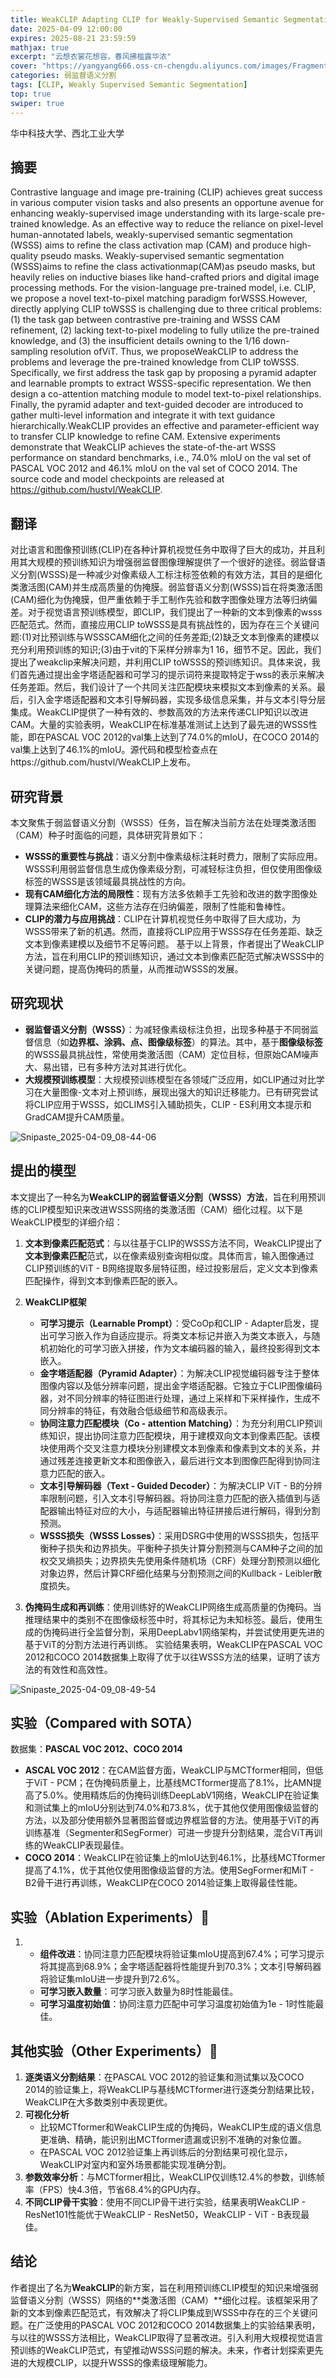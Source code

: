 ```yaml
---
title: WeakCLIP Adapting CLIP for Weakly-Supervised Semantic Segmentation
date: 2025-04-09 12:00:00
expires: 2025-08-21 23:59:59
mathjax: true
excerpt: "云想衣裳花想容，春风拂槛露华浓"
cover: "https://yangyang666.oss-cn-chengdu.aliyuncs.com/images/Fragment_7_4k_a51f7.jpg"
categories: 弱监督语义分割
tags: [CLIP, Weakly Supervised Semantic Segmentation]
top: true
swiper: true
---
```


华中科技大学、西北工业大学

## 摘要

Contrastive language and image pre-training (CLIP) achieves great success in various computer vision tasks and also presents
an opportune avenue for enhancing weakly-supervised image understanding with its large-scale pre-trained knowledge. As
an effective way to reduce the reliance on pixel-level human-annotated labels, weakly-supervised semantic segmentation
(WSSS) aims to refine the class activation map (CAM) and produce high-quality pseudo masks. Weakly-supervised semantic
segmentation (WSSS)aims to refine the class activationmap(CAM)as pseudo masks, but heavily relies on inductive biases like
hand-crafted priors and digital image processing methods. For the vision-language pre-trained model, i.e. CLIP, we propose a
novel text-to-pixel matching paradigm forWSSS.However, directly applying CLIP toWSSS is challenging due to three critical
problems: (1) the task gap between contrastive pre-training and WSSS CAM refinement, (2) lacking text-to-pixel modeling to
fully utilize the pre-trained knowledge, and (3) the insufficient details owning to the 1/16 down-sampling resolution ofViT. Thus,
we proposeWeakCLIP to address the problems and leverage the pre-trained knowledge from CLIP toWSSS. Specifically, we
first address the task gap by proposing a pyramid adapter and learnable prompts to extract WSSS-specific representation. We
then design a co-attention matching module to model text-to-pixel relationships. Finally, the pyramid adapter and text-guided
decoder are introduced to gather multi-level information and integrate it with text guidance hierarchically.WeakCLIP provides
an effective and parameter-efficient way to transfer CLIP knowledge to refine CAM. Extensive experiments demonstrate that
WeakCLIP achieves the state-of-the-art WSSS performance on standard benchmarks, i.e., 74.0% mIoU on the val set of
PASCAL VOC 2012 and 46.1% mIoU on the val set of COCO 2014. The source code and model checkpoints are released
at https://github.com/hustvl/WeakCLIP.

## 翻译

对比语言和图像预训练(CLIP)在各种计算机视觉任务中取得了巨大的成功，并且利用其大规模的预训练知识为增强弱监督图像理解提供了一个很好的途径。弱监督语义分割(WSSS)是一种减少对像素级人工标注标签依赖的有效方法，其目的是细化类激活图(CAM)并生成高质量的伪掩膜。弱监督语义分割(WSSS)旨在将类激活图(CAM)细化为伪掩膜，但严重依赖于手工制作先验和数字图像处理方法等归纳偏差。对于视觉语言预训练模型，即CLIP，我们提出了一种新的文本到像素的wsss匹配范式。然而，直接应用CLIP toWSSS是具有挑战性的，因为存在三个关键问题:(1)对比预训练与WSSSCAM细化之间的任务差距;(2)缺乏文本到像素的建模以充分利用预训练的知识;(3)由于vit的下采样分辨率为1 16，细节不足。因此，我们提出了weakclip来解决问题，并利用CLIP toWSSS的预训练知识。具体来说，我们首先通过提出金字塔适配器和可学习的提示词符来提取特定于wss的表示来解决任务差距。然后，我们设计了一个共同关注匹配模块来模拟文本到像素的关系。最后，引入金字塔适配器和文本引导解码器，实现多级信息采集，并与文本引导分层集成。WeakCLIP提供了一种有效的、参数高效的方法来传递CLIP知识以改进CAM。大量的实验表明，WeakCLIP在标准基准测试上达到了最先进的WSSS性能，即在PASCAL VOC 2012的val集上达到了74.0%的mIoU，在COCO 2014的val集上达到了46.1%的mIoU。源代码和模型检查点在https://github.com/hustvl/WeakCLIP上发布。

## 研究背景

本文聚焦于弱监督语义分割（WSSS）任务，旨在解决当前方法在处理类激活图（CAM）种子时面临的问题，具体研究背景如下： 
- **WSSS的重要性与挑战**：语义分割中像素级标注耗时费力，限制了实际应用。WSSS利用弱监督信息生成伪像素级分割，可减轻标注负担，但仅使用图像级标签的WSSS是该领域最具挑战性的方向。
- **现有CAM细化方法的局限性**：现有方法多依赖手工先验和改进的数字图像处理算法来细化CAM，这些方法存在归纳偏差，限制了性能和鲁棒性。 
- **CLIP的潜力与应用挑战**：CLIP在计算机视觉任务中取得了巨大成功，为WSSS带来了新的机遇。然而，直接将CLIP应用于WSSS存在任务差距、缺乏文本到像素建模以及细节不足等问题。 基于以上背景，作者提出了WeakCLIP方法，旨在利用CLIP的预训练知识，通过文本到像素匹配范式解决WSSS中的关键问题，提高伪掩码的质量，从而推动WSSS的发展。 

## 研究现状

- **弱监督语义分割（WSSS）**：为减轻像素级标注负担，出现多种基于不同弱监督信息（如**边界框、涂鸦、点、图像级标签**）的算法。其中，基于**图像级标签**的WSSS最具挑战性，常使用类激活图（CAM）定位目标，但原始CAM噪声大、易出错，已有多种方法对其进行优化。
- **大规模预训练模型**：大规模预训练模型在各领域广泛应用，如CLIP通过对比学习在大量图像-文本对上预训练，展现出强大的知识迁移能力。已有研究尝试将CLIP应用于WSSS，如CLIMS引入辅助损失，CLIP - ES利用文本提示和GradCAM提升CAM质量。

![Snipaste_2025-04-09_08-44-06](https://yangyang666.oss-cn-chengdu.aliyuncs.com/images/Snipaste_2025-04-09_08-44-06.png)

## 提出的模型



本文提出了一种名为**WeakCLIP的弱监督语义分割（WSSS）方法**，旨在利用预训练的CLIP模型知识来改进WSSS网络的类激活图（CAM）细化过程。以下是WeakCLIP模型的详细介绍： 

1. **文本到像素匹配范式**：与以往基于CLIP的WSSS方法不同，WeakCLIP提出了**文本到像素匹配**范式，以在像素级别查询相似度。具体而言，输入图像通过CLIP预训练的ViT - B网络提取多层特征图，经过投影层后，定义文本到像素匹配操作，得到文本到像素匹配的嵌入。 
2. **WeakCLIP框架** 
   - **可学习提示（Learnable Prompt）**：受CoOp和CLIP - Adapter启发，提出可学习嵌入作为自适应提示。将类文本标记并嵌入为类文本嵌入，与随机初始化的可学习嵌入拼接，作为文本编码器的输入，最终投影得到文本嵌入。  
   - **金字塔适配器（Pyramid Adapter）**：为解决CLIP视觉编码器专注于整体图像内容以及低分辨率问题，提出金字塔适配器。它独立于CLIP图像编码器，对不同分辨率的特征图进行处理，通过上采样和下采样操作，生成不同分辨率的特征，有效融合低级细节和高级表示。   
   - **协同注意力匹配模块（Co - attention Matching）**：为充分利用CLIP预训练知识，提出协同注意力匹配模块，用于建模双向文本到像素匹配。该模块使用两个交叉注意力模块分别建模文本到像素和像素到文本的关系，并通过残差连接更新文本和图像嵌入，最后进行文本到图像匹配得到协同注意力匹配的嵌入。  
   - **文本引导解码器（Text - Guided Decoder）**：为解决CLIP ViT - B的分辨率限制问题，引入文本引导解码器。将协同注意力匹配的嵌入插值到与适配器输出特征对应的大小，与适配器输出特征拼接后进行解码，得到分割预测。    
   - **WSSS损失（WSSS Losses）**：采用DSRG中使用的WSSS损失，包括平衡种子损失和边界损失。平衡种子损失计算分割预测与CAM种子之间的加权交叉熵损失；边界损失先使用条件随机场（CRF）处理分割预测以细化对象边界，然后计算CRF细化结果与分割预测之间的Kullback - Leibler散度损失。

3. **伪掩码生成和再训练**：使用训练好的WeakCLIP网络生成高质量的伪掩码。当推理结果中的类别不在图像级标签中时，将其标记为未知标签。最后，使用生成的伪掩码进行全监督分割，采用DeepLabv1网络架构，并尝试使用更先进的基于ViT的分割方法进行再训练。 实验结果表明，WeakCLIP在PASCAL VOC 2012和COCO 2014数据集上取得了优于以往WSSS方法的结果，证明了该方法的有效性和高效性。 

![Snipaste_2025-04-09_08-49-54](https://yangyang666.oss-cn-chengdu.aliyuncs.com/images/Snipaste_2025-04-09_08-49-54.png)



## 实验（Compared with SOTA）

数据集：**PASCAL VOC 2012、COCO 2014**



- **ASCAL VOC 2012**：在CAM监督方面，WeakCLIP与MCTformer相同，但低于ViT - PCM；在伪掩码质量上，比基线MCTformer提高了8.1%，比AMN提高了5.0%。使用精炼后的伪掩码训练DeepLabV1网络，WeakCLIP在验证集和测试集上的mIoU分别达到74.0%和73.8%，优于其他仅使用图像级监督的方法，以及部分使用额外显著图监督或边界框监督的方法。使用基于ViT的再训练基准（Segmenter和SegFormer）可进一步提升分割结果，混合ViT再训练的WeakCLIP表现最佳。
- **COCO 2014**：WeakCLIP在验证集上的mIoU达到46.1%，比基线MCTformer提高了4.1%，优于其他仅使用图像级监督的方法。使用SegFormer和MiT - B2骨干进行再训练，WeakCLIP在COCO 2014验证集上取得最佳性能。





## 实验（Ablation Experiments）:1st_place_medal:

1. - **组件改进**：协同注意力匹配模块将验证集mIoU提高到67.4%；可学习提示将其提高到68.9%；金字塔适配器将性能提升到70.3%；文本引导解码器将验证集mIoU进一步提升到72.6%。
   - **可学习嵌入数量**：可学习嵌入数量为8时性能最佳。
   - **可学习温度初始值**：协同注意力匹配中可学习温度初始值为1e - 1时性能最佳。







## 其他实验（Other Experiments）:1st_place_medal:

1. **逐类语义分割结果**：在PASCAL VOC 2012的验证集和测试集以及COCO 2014的验证集上，将WeakCLIP与基线MCTformer进行逐类分割结果比较，WeakCLIP在大多数类别中表现更优。
2. **可视化分析**
   - 比较MCTformer和WeakCLIP生成的伪掩码，WeakCLIP生成的语义信息更准确、精确，能识别出MCTformer遗漏或识别不准确的对象位置。
   - 在PASCAL VOC 2012验证集上再训练后的分割结果可视化显示，WeakCLIP对室内和室外场景都能实现准确分割。
3. **参数效率分析**：与MCTformer相比，WeakCLIP仅训练12.4%的参数，训练帧率（FPS）快4.3倍，节省68.4%的GPU内存。
4. **不同CLIP骨干实验**：使用不同CLIP骨干进行实验，结果表明WeakCLIP - ResNet101性能优于WeakCLIP - ResNet50，WeakCLIP - ViT - B表现最佳。



## 结论

作者提出了名为**WeakCLIP**的新方案，旨在利用预训练CLIP模型的知识来增强弱监督语义分割（WSSS）网络的**类激活图（CAM）**细化过程。该框架采用了新的文本到像素匹配范式，有效解决了将CLIP集成到WSSS中存在的三个关键问题。在广泛使用的PASCAL VOC 2012和COCO 2014数据集上的实验结果表明，与以往的WSSS方法相比，WeakCLIP取得了显著改进。引入利用大规模视觉语言预训练的WeakCLIP范式，有望推动WSSS问题的解决。未来，作者计划探索更先进的大规模CLIP，以提升WSSS的像素级理解能力。 

